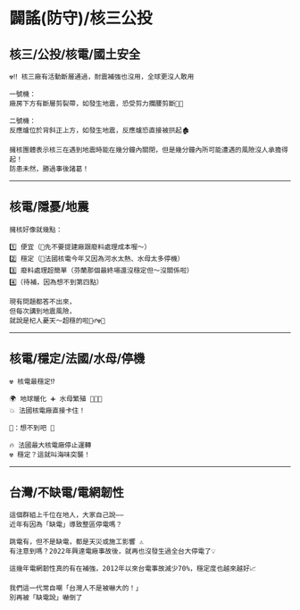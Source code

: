 # 闢謠(防守)/核三公投

## 核三/公投/核電/國土安全

```
☢️‼️ 核三廠有活動斷層通過，耐震補強也沒用，全球更沒人敢用

一號機：
廠房下方有斷層剪裂帶，如發生地震，恐受剪力攔腰剪斷⛓️‍💥

二號機：
反應爐位於背斜正上方，如發生地震，反應爐恐直接被拱起🏚️

擁核團體表示核三在遇到地震時能在幾分鐘內關閉，但是幾分鐘內所可能遭遇的風險沒人承擔得起！
防患未然，勝過事後諸葛！
```

---

## 核電/隱憂/地震

```
擁核好像就幾點：
⠀⠀⠀⠀⠀⠀⠀⠀⠀⠀⠀⠀⠀⠀⠀
1️⃣ 便宜（🤫先不要提建廠跟廢料處理成本喔～）
2️⃣ 穩定（🥵法國核電今年又因為河水太熱、水母太多停機）
3️⃣ 廢料處理超簡單（芬蘭那個最終場還沒穩定但～沒關係啦）
4️⃣（待補，因為想不到第四點）
⠀⠀⠀⠀⠀⠀⠀⠀⠀⠀⠀⠀⠀⠀⠀
現有問題都答不出來，
但每次講到地震風險，
就說是杞人憂天～超穩的啦💁‍♂️☢️💅
```

---

## 核電/穩定/法國/水母/停機

```
☢️ 核電最穩定⁉️
⠀⠀⠀⠀⠀⠀⠀⠀⠀⠀⠀⠀⠀⠀⠀
🌍 地球暖化 ➕ 水母繁殖 🪼🪼🪼
💥 法國核電廠直接卡住！
⠀⠀⠀⠀⠀⠀⠀⠀⠀⠀⠀⠀⠀⠀⠀
🪼：想不到吧 💅
⠀⠀⠀⠀⠀⠀⠀⠀⠀⠀⠀⠀⠀⠀⠀
🔥 法國最大核電廠停止運轉
☢️ 穩定？這就叫海味突襲！
```

---

## 台灣/不缺電/電網韌性

```
這個群組上千位在地人，大家自己說——
近年有因為「缺電」導致整區停電嗎？

跳電有，但不是缺電，都是天災或施工影響 ⚠️
有注意到嗎？2022年興達電廠事故後，就再也沒發生過全台大停電了💡

這幾年電網韌性真的有在補強，2012年以來台電事故減少70%，穩定度也越來越好📈

我們這一代常自嘲「台灣人不是被嚇大的！」
別再被「缺電說」嚇倒了
```
